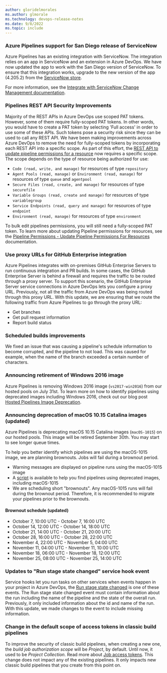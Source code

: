 ```yaml
---
author: gloridelmorales
ms.author: glmorale
ms.technology: devops-release-notes
ms.date: 9/8/2022
ms.topic: include
---
```


### Azure Pipelines support for San Diego release of ServiceNow

Azure Pipelines has an existing integration with ServiceNow. The integration relies on an app in ServiceNow and an extension in Azure DevOps. We have now updated the app to work with the San Diego version of ServiceNow. To ensure that this integration works, upgrade to the new version of the app (4.205.2) from the [ServiceNow store](https://store.servicenow.com/sn_appstore_store.do#!/store/application/fa788cb5dbb5630040669c27db961940).

For more information, see the [Integrate with ServiceNow Change Management documentation](/azure/devops/pipelines/release/approvals/servicenow?view=azure-devops&preserve-view=true).

### Pipelines REST API Security Improvements

Majority of the REST APIs in Azure DevOps use scoped PAT tokens. However, some of them require fully-scoped PAT tokens. In other words, you would have to create a PAT token by selecting 'Full access' in order to use some of these APIs. Such tokens pose a security risk since they can be used to call any REST API. We have been making improvements across Azure DevOps to remove the need for fully-scoped tokens by incorporating each REST API into a specific scope. As part of this effort, the [REST API to update pipeline permissions for a resource](/rest/api/azure/devops/approvalsandchecks/pipeline-permissions/update-pipeline-permisions-for-resources?view=azure-devops-rest-7.1) now requires a specific scope. The scope depends on the type of resource being authorized for use:

* `Code (read, write, and manage)` for resources of type `repository`
* `Agent Pools (read, manage)` or `Environment (read, manage)` for resources of type `queue` and `agentpool`
* `Secure Files (read, create, and manage)` for resources of type `securefile`
* `Variable Groups (read, create and manage)` for resources of type `variablegroup`
* `Service Endpoints (read, query and manage)` for resources of type `endpoint`
* `Environment (read, manage)` for resources of type `environment`

To bulk edit pipelines permissions, you will still need a fully-scoped PAT token. To learn more about updating Pipeline permissions for resources, see the [Pipeline Permissions - Update Pipeline Permissions For Resources](/rest/api/azure/devops/approvalsandchecks/pipeline-permissions/update-pipeline-permisions-for-resources?view=azure-devops-rest-7.1) documentation. 

### Use proxy URLs for GitHub Enterprise integration

Azure Pipelines integrates with on-premises GitHub Enterprise Servers to run continuous integration and PR builds. In some cases, the GitHub Enterprise Server is behind a firewall and requires the traffic to be routed through a proxy server. To support this scenario, the GitHub Enterprise Server service connections in Azure DevOps lets you configure a proxy URL. Previously, not all the traffic from Azure DevOps was being routed through this proxy URL. With this update, we are ensuring that we route the following traffic from Azure Pipelines to go through the proxy URL:
* Get branches
* Get pull request information
* Report build status

### Scheduled builds improvements

We fixed an issue that was causing a pipeline's schedule information to become corrupted, and the pipeline to not load. This was caused for example, when the name of the branch exceeded a certain number of characters.

### Announcing retirement of Windows 2016 image

Azure Pipelines is removing Windows 2016 image (`vs2017-win2016`) from our hosted pools on July 31st. To learn more on how to identify pipelines using deprecated images including Windows 2016, check out our blog post [Hosted Pipelines Image Deprecation](https://devblogs.microsoft.com/devops/hosted-pipelines-image-deprecation/).

### Announcing deprecation of macOS 10.15 Catalina images (updated)

Azure Pipelines is deprecating macOS 10.15 Catalina images (`macOS-1015`) on our hosted pools. This image will be retired September 30th. You may start to see longer queue times.

To help you better identify which pipelines are using the macOS-1015 image, we are planning brownouts. Jobs will fail during a brownout period.
* Warning messages are displayed on pipeline runs using the macOS-1015 image
* A [script](https://github.com/microsoft/azure-pipelines-agent/tree/master/tools/FindPipelinesUsingRetiredImages) is available to help you find pipelines using deprecated images, including macOS-1015
* We are scheduling short "brownouts". Any macOS-1015 runs will fail during the brownout period. Therefore, it is recommended to migrate your pipelines prior to the brownouts.

#### Brownout schedule (updated)
* October 7, 10:00 UTC - October 7, 16:00 UTC
* October 14, 12:00 UTC - October 14, 18:00 UTC
* October 21, 14:00 UTC - October 21, 20:00 UTC
* October 28, 16:00 UTC - October 28, 22:00 UTC
* November 4, 22:00 UTC - November 5, 04:00 UTC
* November 11, 04:00 UTC - November 11, 10:00 UTC
* November 18, 06:00 UTC - November 18, 12:00 UTC
* November 25, 08:00 UTC - November 25, 14:00 UTC

### Updates to "Run stage state changed" service hook event

Service hooks let you run tasks on other services when events happen in your project in Azure DevOps, the [Run stage state changed](/azure/devops/service-hooks/events?view=azure-devops#run-stage-state-changed) is one of these events. The Run stage state changed event must contain information about the run including the name of the pipeline and the state of the overall run. Previously, it only included information about the id and name of the run. With this update, we made changes to the event to include missing information. 

### Change in the default scope of access tokens in classic build pipelines

To improve the security of classic build pipelines, when creating a new one, the _build job authorization scope_ will be _Project_, by default. Until now, it used to be _Project Collection_. Read more about [Job access tokens](/azure/devops/pipelines/process/access-tokens?view=azure-devops&tabs=classic). This change does not impact any of the existing pipelines. It only impacts new classic build pipelines that you create from this point on.
